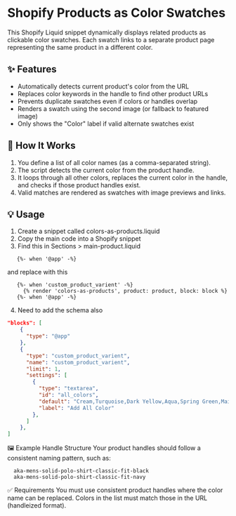 # Shopify Products as Color Swatches

This Shopify Liquid snippet dynamically displays related products as clickable color swatches. Each swatch links to a separate product page representing the same product in a different color.

## ✨ Features

- Automatically detects current product's color from the URL
- Replaces color keywords in the handle to find other product URLs
- Prevents duplicate swatches even if colors or handles overlap
- Renders a swatch using the second image (or fallback to featured image)
- Only shows the "Color" label if valid alternate swatches exist

## 🧠 How It Works

1. You define a list of all color names (as a comma-separated string).
2. The script detects the current color from the product handle.
3. It loops through all other colors, replaces the current color in the handle, and checks if those product handles exist.
4. Valid matches are rendered as swatches with image previews and links.

## 💡 Usage

1. Create a snippet called colors-as-products.liquid
2. Copy the main code into a Shopify snippet
3. Find this in Sections > main-product.liquid
```liquid
   {%- when '@app' -%}
```
and replace with this
```liquid
   {%- when 'custom_product_varient' -%}
     {% render 'colors-as-products', product: product, block: block %}
   {%- when '@app' -%}
```
4. Need to add the schema also
```json
"blocks": [
    {
      "type": "@app"
    },
    {
      "type": "custom_product_varient",
      "name": "custom_product_varient",
      "limit": 1,
      "settings": [
        {
          "type": "textarea",
          "id": "all_colors",
          "default": "Cream,Turquoise,Dark Yellow,Aqua,Spring Green,Maize,Coral,Burgundy,Heather Blue,Tangerine,Black,White,Sand,Red,Navy",
          "label": "Add All Color"
        },
      ]
    },
]
```
🖼 Example Handle Structure
Your product handles should follow a consistent naming pattern, such as:

      aka-mens-solid-polo-shirt-classic-fit-black
      aka-mens-solid-polo-shirt-classic-fit-navy

✅ Requirements
You must use consistent product handles where the color name can be replaced.
Colors in the list must match those in the URL (handleized format).

